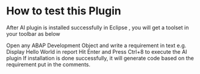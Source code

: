 # How to test this Plugin
After AI plugin is installed successfully in Eclipse , you will get a toolset in your toolbar as below

Open any ABAP Development Object and write a requirement in text
e.g. Display Hello World in report
Hit Enter and Press Ctrl+8 to execute the AI plugin
If installation is done successfully, it will generate code based on the requirement put in the comments.
